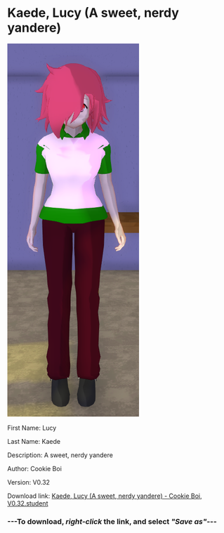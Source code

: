 # Kaede, Lucy (A sweet, nerdy yandere)

<img src = "https://raw.githubusercontent.com/Arbiter1223/Daigaku-Gurashi-Custom-Students/master/Students/Files/Kaede%2C%20Lucy%20(A%20sweet%2C%20nerdy%20yandere).png">

First Name: Lucy

Last Name: Kaede

Description: A sweet, nerdy yandere

Author: Cookie Boi

Version: V0.32

Download link: <a href="https://raw.githubusercontent.com/Arbiter1223/Daigaku-Gurashi-Custom-Students/master/Students/Files/Kaede%2C%20Lucy%20(A%20sweet%2C%20nerdy%20yandere)%20-%20Cookie%20Boi%2C%20V0.32.student">Kaede, Lucy (A sweet, nerdy yandere) - Cookie Boi, V0.32.student</a>

### ---**To download, _right-click_ the link, and select _"Save as"_**---
